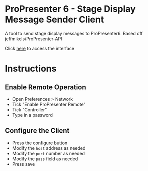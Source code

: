 # ProPresenter 6 - Stage Display Message Sender Client
A tool to send stage display messages to ProPresenter6.
Based off jeffmikels/ProPresenter-API

Click [here](https://featherbear.github.io/propresenter-stagemessages) to access the interface

# Instructions
## Enable Remote Operation
* Open Preferences > Network
* Tick "Enable ProPresenter Remote"
* Tick "Controller"
* Type in a password

## Configure the Client
* Press the configure button
* Modify the `host` address as needed
* Modify the `port` number as needed
* Modify the `pass` field as needed
* Press save